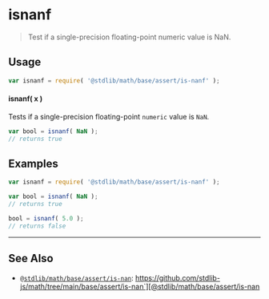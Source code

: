 <!--

@license Apache-2.0

Copyright (c) 2020 The Stdlib Authors.

Licensed under the Apache License, Version 2.0 (the "License");
you may not use this file except in compliance with the License.
You may obtain a copy of the License at

   http://www.apache.org/licenses/LICENSE-2.0

Unless required by applicable law or agreed to in writing, software
distributed under the License is distributed on an "AS IS" BASIS,
WITHOUT WARRANTIES OR CONDITIONS OF ANY KIND, either express or implied.
See the License for the specific language governing permissions and
limitations under the License.

-->

# isnanf

> Test if a single-precision floating-point numeric value is NaN.

<section class="usage">

## Usage

```javascript
var isnanf = require( '@stdlib/math/base/assert/is-nanf' );
```

#### isnanf( x )

Tests if a single-precision floating-point `numeric` value is `NaN`.

```javascript
var bool = isnanf( NaN );
// returns true
```

</section>

<!-- /.usage -->

<section class="examples">

## Examples

<!-- eslint no-undef: "error" -->

```javascript
var isnanf = require( '@stdlib/math/base/assert/is-nanf' );

var bool = isnanf( NaN );
// returns true

bool = isnanf( 5.0 );
// returns false
```

</section>

<!-- /.examples -->

<!-- Section for related `stdlib` packages. Do not manually edit this section, as it is automatically populated. -->

<section class="related">

* * *

## See Also

-   [`@stdlib/math/base/assert/is-nan`][@stdlib/math/base/assert/is-nan]: https://github.com/stdlib-js/math/tree/main/base/assert/is-nan`][@stdlib/math/base/assert/is-nan

</section>

<!-- /.related -->

<!-- Section for all links. Make sure to keep an empty line after the `section` element and another before the `/section` close. -->

<section class="links">

<!-- <related-links> -->

[@stdlib/math/base/assert/is-nan]: https://github.com/stdlib-js/math/tree/main/base/assert/is-nan

<!-- </related-links> -->

</section>

<!-- /.links -->
